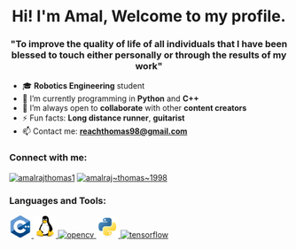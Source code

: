 <h1 align="center">Hi! I'm Amal, Welcome to my profile.</h1>
<h3 align="center">"To improve the quality of life of all individuals that I have been blessed to touch either personally or through the results of my work"</h3>

- 🎓 **Robotics Engineering** student
- 🔭 I’m currently programming in **Python** and **C++**
- 👯 I’m always open to **collaborate** with other **content creators**                                                                                
- ⚡ Fun facts: **Long distance runner**, **guitarist**
- 📫 Contact me: **reachthomas98@gmail.com**

<h3 align="left">Connect with me:</h3>
<p align="left">
<a href="https://twitter.com/amalrajthomas1" target="blank"><img align="center" src="https://raw.githubusercontent.com/rahuldkjain/github-profile-readme-generator/master/src/images/icons/Social/twitter.svg" alt="amalrajthomas1" height="30" width="40" /></a>
<a href="https://linkedin.com/in/amalraj~thomas~1998" target="blank"><img align="center" src="https://raw.githubusercontent.com/rahuldkjain/github-profile-readme-generator/master/src/images/icons/Social/linked-in-alt.svg" alt="amalraj~thomas~1998" height="30" width="40" /></a>
</p>

<h3 align="left">Languages and Tools:</h3>
<p align="left"> <a href="https://www.w3schools.com/cpp/" target="_blank" rel="noreferrer"> <img src="https://raw.githubusercontent.com/devicons/devicon/master/icons/cplusplus/cplusplus-original.svg" alt="cplusplus" width="40" height="40"/> </a> <a href="https://www.linux.org/" target="_blank" rel="noreferrer"> <img src="https://raw.githubusercontent.com/devicons/devicon/master/icons/linux/linux-original.svg" alt="linux" width="40" height="40"/> </a> <a href="https://opencv.org/" target="_blank" rel="noreferrer"> <img src="https://www.vectorlogo.zone/logos/opencv/opencv-icon.svg" alt="opencv" width="40" height="40"/> </a> <a href="https://www.python.org" target="_blank" rel="noreferrer"> <img src="https://raw.githubusercontent.com/devicons/devicon/master/icons/python/python-original.svg" alt="python" width="40" height="40"/> </a> <a href="https://www.tensorflow.org" target="_blank" rel="noreferrer"> <img src="https://www.vectorlogo.zone/logos/tensorflow/tensorflow-icon.svg" alt="tensorflow" width="40" height="40"/> </a> </p>
